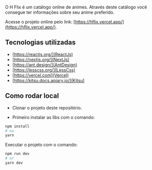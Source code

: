O H Flix é um catálogo online de animes. Através deste catálogo você consegue ter informações sobre seu anime preferido.

Acesse o projeto online pelo link: [https://hflix.vercel.app/](https://hflix.vercel.app/).

## Tecnologias utilizadas

- [https://reactjs.org/](ReactJs)
- [https://nextjs.org/](NextJs)
- [https://ant.design/](AntDesign)
- [https://lesscss.org/](LessCss)
- [https://vercel.com](Vercel)
- [https://kitsu.docs.apiary.io/](Kitsu)

## Como rodar local

- Clonar o projeto deste repositório.

- Primeiro instalar as libs com o comando:

```bash
npm install
# ou
yarn
```

Executar o projeto com o comando:

```bash
npm run dev
# or
yarn dev
```

